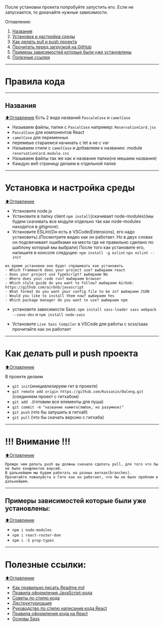 После установки проекта попробуйте запустить его.
Если не запускается, то докачайте нужные зависимости.

Оглавление:
1. [Названия](#Названия)
2. [Установка и настройка среды](#Установка-и-настройка-среды)
3. [Как делать pull и push проекта](#Как-делать-pull-и-push-проекта)
4. [Прочитать перед загрузкой на GitHub](#Внимание)
5. [Примеры зависимостей которые были уже установлены](#Примеры-зависимостей-которые-были-уже-установлены)
6. [Полезные ссылки](#Полезные-ссылки)
____
# Правила кода
____
## Названия
[:arrow_up:Оглавление](#Оглавление)
Есть 2 вида названий `PascaleCase` и `camelCase`
- Называем файлы, папки с `PascalCase` например: `ReservationCard.jsx`
- `PascalCase` для компонентов React
- `camelCase` для переменных
- перемеые стараемся начинать с let а не с var
- Называем стили с `camelCase` и добавляем к названию .module `reservationCard.module.css`
- Называем файлы так же как и название папки(не мешаем названия)
- Каждую веб страницу делаем в отдельной папке
____
# Установка и настройка среды
[:arrow_up:Оглавление](#Оглавление)
- Установите node.js
- Установите в папку client `npm install`(скачивает node-modules)(мы будем скачивать все модули отдельно так как node-modules находятся в gitignore).
- Установите ESLint(Он есть в VSCode(Extensions), его надо установить).(Посмотрите видео как он работает. Но в двух словах он подсвечивает ошибками на места где не правильно сделано по шаблону который мы выбрали)
После того как установите его, напишите в консоле следущее:
`npm install -g eslint`
`npx eslint --init`
```
во время установки оно будет спрашивать как установить
- Which framework does your project use? выбираем react
- Does your project use TypeScript? выбираем No
- Where does your code run? выбираем browser
- Which style guide do you want to follow? выбираем Airbnb: https://github.com/airbnb/javascript
- What format do you want your config file to be in? выбираем JSON
- Would you like to install them now? выбираем Yes
- Which package manager do you want to use? выбираем npm
```
- установите зависимости Sass:
`npm install sass-loader sass webpack --save-dev`
и
`npm install node-sass`

- Установите ``` Live Sass Compiler ``` в VSCode для работы с scss/saas прочитайте как он работает

____
# Как делать pull и push проекта
[:arrow_up:Оглавление](#Оглавление)

В проекте делаем 
- `git init`(инициализируем гит в проекте)
- `git remote add origin https://github.com/Kussasin/Owleng.git` (соединяем проект с гитхабом)
- `git add .`(готовим все елементы для пуша)
- `git commit -m "название комита(любое, но разумное)"`
- `git push` (что бы запушить в гитхаб)
- `git pull` (что бы скачать версию с гитхаба)
____
# !!! Внимание !!!
[:arrow_up:Оглавление](#Оглавление)
```
Прежде чем делать push вы должны сначала сделать pull, для того что бы не было конфликтов версий.
В дальнейшем мы будем работать на разных ветках(branches).
Прочитайте пожалуйста о Гите как он работает, что бы не было проблем в дальнейшем.
```
____
## Примеры зависимостей которые были уже установлены:
[:arrow_up:Оглавление](#Оглавление)

- `npm i node-modules`
- `npm i react-router-dom`
- `npm i -S prop-types`
____
# Полезные ссылки:
[:arrow_up:Оглавление](#Оглавление)
- [Как правильно писать Readme.md](https://github.com/GnuriaN/format-README/blob/master/README.md)
- [Правила оформления JavaScript-кода](https://netology-university.bitbucket.io/codestyle/javascript/)
- [Советы по стилю кода](https://learn.javascript.ru/coding-style)
- [Деструктуризация](https://learn.javascript.ru/destructuring)
- [Руководство по стилю написания кода React](https://webformyself.com/rukovodstvo-po-stilyu-napisaniya-koda-react/)
- [Правила оформления кода на React](https://netology-university.bitbucket.io/codestyle/react/)
- [Основы Sass](https://sass-scss.ru/guide/)

